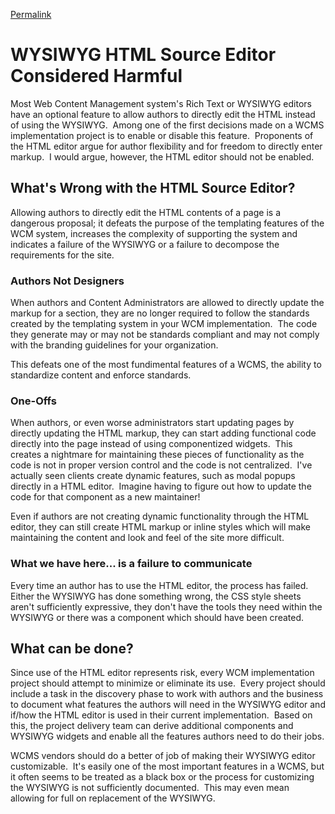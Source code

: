 
[Permalink](http://labs.sixdimensions.com/blog/dan-klco/2012-09-26/wysiwyg-html-editor-considered-harmful "Permalink to WYSIWYG HTML Source Editor Considered Harmful")

# WYSIWYG HTML Source Editor Considered Harmful

Most Web Content Management system's Rich Text or WYSIWYG editors have an optional feature to allow authors to directly edit the HTML instead of using the WYSIWYG.&nbsp; Among one of the first decisions made on a WCMS implementation project is to enable or disable this feature.&nbsp; Proponents of the HTML editor argue for author flexibility and for freedom to directly enter markup.&nbsp; I would argue, however, the HTML editor should not be enabled.

## What's Wrong with the HTML Source Editor?

Allowing authors to directly edit the HTML contents of a page is a dangerous proposal; it defeats the purpose of the templating features of the WCM system, increases the complexity of supporting the system and indicates a failure of the WYSIWYG or a failure to decompose the requirements for the site.

### Authors Not Designers

When authors and Content Administrators are allowed to directly update the markup for a section, they are no longer required to follow the standards created by the templating system in your WCM implementation.&nbsp; The code they generate may or may not be standards compliant and may not comply with the branding guidelines for your organization.

This defeats one of the most fundimental features of a WCMS, the ability to standardize content and enforce standards.

### One-Offs

When authors, or even worse administrators start updating pages by directly updating the HTML markup, they can start adding functional code directly into the page instead of using componentized widgets.&nbsp; This creates a nightmare for maintaining these pieces of functionality as the code is not in proper version control and the code is not centralized.&nbsp; I've actually seen clients create dynamic features, such as modal popups directly in a HTML editor.&nbsp; Imagine having to figure out how to update the code for that component as a new maintainer!

Even if authors are not creating dynamic functionality through the HTML editor, they can still create HTML markup or inline styles which will make maintaining the content and look and feel of the site more difficult.

### What we have here... is a failure to communicate

Every time an author has to use the HTML editor, the process has failed.&nbsp; Either the WYSIWYG has done something wrong, the CSS style sheets aren't sufficiently expressive, they don't have the tools they need within the WYSIWYG or there was a component which should have been created.

## What can be done?

Since use of the HTML editor represents risk, every WCM implementation project should attempt to minimize or eliminate its use.&nbsp; Every project should include a task in the discovery phase to work with authors and the business to document what features the authors will need in the WYSIWYG editor and if/how the HTML editor is used in their current implementation.&nbsp; Based on this, the project delivery team can derive additional components and WYSIWYG widgets and enable all the features authors need to do their jobs.

WCMS vendors should do a better of job of making their WYSIWYG editor customizable.&nbsp; It's easily one of the most important features in a WCMS, but it often seems to be treated as a black box or the process for customizing the WYSIWYG is not sufficiently documented.&nbsp; This may even mean allowing for full on replacement of the WYSIWYG.  